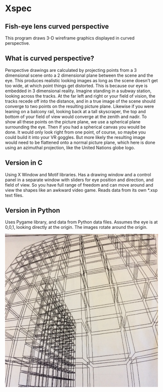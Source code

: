 # Xspec
Fish-eye lens curved perspective
--------------------------------
This program draws 3-D wireframe graphics displayed in curved perspective.

## What is curved perspective?
Perspective drawings are calculated by projecting points from a 3 dimensional scene onto a 2 dimensional plane between the scene and the eye. This produces realistic looking images as long as the scene doesn't get too wide, at which point things get distorted. This is because our eye is embedded in 3 dimensional reality. Imagine standing in a subway station, looking across the tracks. At the far left and right or your field of vision, the tracks recede off into the distance, and in a true image of the scene should converge to two points on the resulting picture plane. Likewise if you were leaning on a balcony rail, looking back at a tall skyscraper, the top and bottom of your field of view would converge at the zenith and nadir. To show all these points on the picture plane, we use a spherical plane surrounding the eye. Then if you had a spherical canvas you would be done. It would only look right from one point, of course, so maybe you could build it into your VR goggles. But more likely the resulting image would need to be flattened onto a normal picture plane, which here is done using an azimuthal projection, like the United Nations globe logo.

## Version in C
Using X Window and Motif libraries. Has a drawing window and a control panel in a separate window with sliders for eye position and direction, and field of view. So you have full range of freedom and can move around and view the shapes like an awkward video game.
Reads data from its own *.xsp text files.

## Version in Python
Uses Pygame library, and data from Python data files.
Assumes the eye is at 0,0,1, looking directly at the origin. The images rotate around the origin.


![screenshot](https://github.com/bitslayer42/Xspec/blob/main/Xspec_lg.JPG)